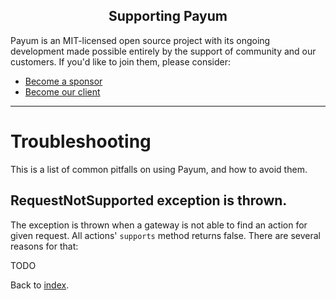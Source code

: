 <h2 align="center">Supporting Payum</h2>

Payum is an MIT-licensed open source project with its ongoing development made possible entirely by the support of community and our customers. If you'd like to join them, please consider:

- [Become a sponsor](https://www.patreon.com/makasim)
- [Become our client](http://forma-pro.com/)

---

# Troubleshooting

This is a list of common pitfalls on using Payum, and how to avoid them.

## RequestNotSupported exception is thrown.

The exception is thrown when a gateway is not able to find an action for given request.
All actions' `supports` method returns false. There are several reasons for that:

TODO

Back to [index](index.md).